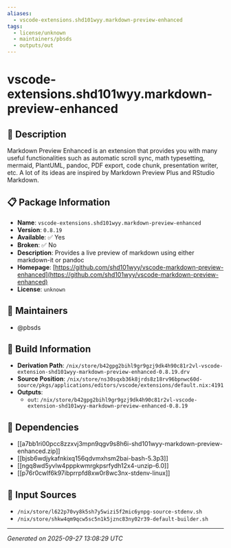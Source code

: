 ```yaml
---
aliases:
  - vscode-extensions.shd101wyy.markdown-preview-enhanced
tags:
  - license/unknown
  - maintainers/pbsds
  - outputs/out
---
```


# vscode-extensions.shd101wyy.markdown-preview-enhanced

## 📝 Description

Markdown Preview Enhanced is an extension that provides you with
many useful functionalities such as automatic scroll sync, math
typesetting, mermaid, PlantUML, pandoc, PDF export, code chunk,
presentation writer, etc. A lot of its ideas are inspired by
Markdown Preview Plus and RStudio Markdown.


## 📋 Package Information

- **Name**: `vscode-extensions.shd101wyy.markdown-preview-enhanced`
- **Version**: `0.8.19`
- **Available**: ✅ Yes
- **Broken**: ✅ No
- **Description**: Provides a live preview of markdown using either markdown-it or pandoc
- **Homepage**: [https://github.com/shd101wyy/vscode-markdown-preview-enhanced](https://github.com/shd101wyy/vscode-markdown-preview-enhanced)
- **License**: `unknown`
## 👥 Maintainers

- @pbsds


## 🔧 Build Information

- **Derivation Path**: `/nix/store/b42gpg2bihl9gr9gzj9dk4h90c81r2vl-vscode-extension-shd101wyy-markdown-preview-enhanced-0.8.19.drv`
- **Source Position**: `/nix/store/ns30sqxb36k8jrds8z18rv96bpnwc60d-source/pkgs/applications/editors/vscode/extensions/default.nix:4191`
- **Outputs**:
  - `out`:  `/nix/store/b42gpg2bihl9gr9gzj9dk4h90c81r2vl-vscode-extension-shd101wyy-markdown-preview-enhanced-0.8.19`

## 🔗 Dependencies

- [[a7bb1ri00pcc8zzxvj3mpn9qgv9s8h6i-shd101wyy-markdown-preview-enhanced.zip]]
- [[bjsb6wdjykafnkixq156qdvmxhsm2bai-bash-5.3p3]]
- [[ngq8wd5yvlw4pppkwmrgkpsrfydh12x4-unzip-6.0]]
- [[p76r0cwlf6k97ibprrpfd8xw0r8wc3nx-stdenv-linux]]

## 📁 Input Sources

- `/nix/store/l622p70vy8k5sh7y5wizi5f2mic6ynpg-source-stdenv.sh`
- `/nix/store/shkw4qm9qcw5sc5n1k5jznc83ny02r39-default-builder.sh`

---
*Generated on 2025-09-27 13:08:29 UTC*
